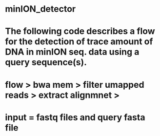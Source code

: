 # minION_detector
# The following code describes a flow for the detection of trace amount of DNA in minION seq. data using a query sequence(s).
# flow > bwa mem > filter umapped reads > extract alignmnet > 
# input = fastq files and query fasta file
